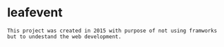 # leafevent

    This project was created in 2015 with purpose of not using framworks but to undestand the web development.

